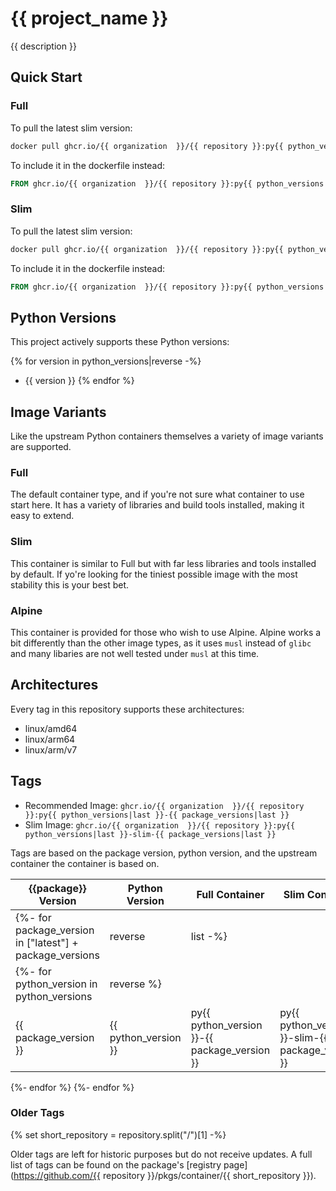 # {{ project_name }}

{{ description }}

## Quick Start

### Full

To pull the latest slim version:

```bash
docker pull ghcr.io/{{ organization  }}/{{ repository }}:py{{ python_versions|last }}-LATEST
```

To include it in the dockerfile instead:

```dockerfile
FROM ghcr.io/{{ organization  }}/{{ repository }}:py{{ python_versions|last }}-LATEST
```

### Slim

To pull the latest slim version:

```bash
docker pull ghcr.io/{{ organization  }}/{{ repository }}:py{{ python_versions|last }}-slim-LATEST
```

To include it in the dockerfile instead:

```dockerfile
FROM ghcr.io/{{ organization  }}/{{ repository }}:py{{ python_versions|last }}-slim-LATEST
```

## Python Versions

This project actively supports these Python versions:

{% for version in python_versions|reverse -%}
* {{ version }}
{% endfor %}

## Image Variants

Like the upstream Python containers themselves a variety of image variants are supported.

### Full

The default container type, and if you're not sure what container to use start here. It has a variety of libraries and build tools installed, making it easy to extend.

### Slim

This container is similar to Full but with far less libraries and tools installed by default. If yo're looking for the tiniest possible image with the most stability this is your best bet.

### Alpine

This container is provided for those who wish to use Alpine. Alpine works a bit differently than the other image types, as it uses `musl` instead of `glibc` and many libaries are not well tested under `musl` at this time.

## Architectures

Every tag in this repository supports these architectures:

* linux/amd64
* linux/arm64
* linux/arm/v7


## Tags

* Recommended Image: `ghcr.io/{{ organization  }}/{{ repository }}:py{{ python_versions|last }}-{{ package_versions|last }}`
* Slim Image: `ghcr.io/{{ organization  }}/{{ repository }}:py{{ python_versions|last }}-slim-{{ package_versions|last }}`

Tags are based on the package version, python version, and the upstream container the container is based on.

| {{package}} Version | Python Version | Full Container | Slim Container | Alpine Container |
|---------------------|----------------|----------------|----------------|------------------|
{%- for package_version in ["latest"] + package_versions|reverse|list -%}
{%- for python_version in python_versions|reverse %}
| {{ package_version }} | {{ python_version }} | py{{ python_version }}-{{ package_version }} | py{{ python_version }}-slim-{{ package_version }} | py{{ python_version }}-alpine-{{ package_version }} |
{%- endfor %}
{%- endfor %}


### Older Tags

{% set short_repository = repository.split("/")[1] -%}

Older tags are left for historic purposes but do not receive updates. A full list of tags can be found on the package's [registry page](https://github.com/{{ repository }}/pkgs/container/{{ short_repository }}).
